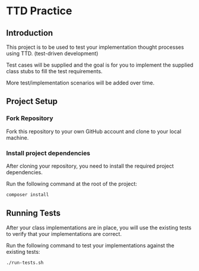 # TTD Practice

## Introduction

This project is to be used to test your implementation thought processes using TTD. (test-driven development)

Test cases will be supplied and the goal is for you to implement the supplied class stubs to fill the test requirements.

More test/implementation scenarios will be added over time.

## Project Setup

### Fork Repository
Fork this repository to your own GitHub account and clone to your local machine.

### Install project dependencies
After cloning your repository, you need to install the required project dependencies. 

Run the following command at the root of the project:

```sh
composer install
```

## Running Tests
After your class implementations are in place, you will use the existing tests to verify that your implementations are correct.

Run the following command to test your implementations against the existing tests:

```sh
./run-tests.sh
```